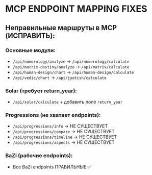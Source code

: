 # MCP ENDPOINT MAPPING FIXES

## Неправильные маршруты в MCP (ИСПРАВИТЬ):

### Основные модули:
- `/api/numerology/analyze` → `/api/numerology/calculate`
- `/api/matrix-destiny/analyze` → `/api/matrix/calculate`  
- `/api/human-design/chart` → `/api/human-design/calculate`
- `/api/vedic/chart` → `/api/jyotish/calculate`

### Solar (требует return_year):
- `/api/solar/calculate` + добавить поле `return_year`

### Progressions (не хватает endpoints):
- `/api/progressions/info` → НЕ СУЩЕСТВУЕТ
- `/api/progressions/compare` → НЕ СУЩЕСТВУЕТ  
- `/api/progressions/timeline` → НЕ СУЩЕСТВУЕТ
- `/api/progressions/aspects` → НЕ СУЩЕСТВУЕТ

### BaZi (рабочие endpoints):
- Все BaZi endpoints ПРАВИЛЬНЫЕ ✅

